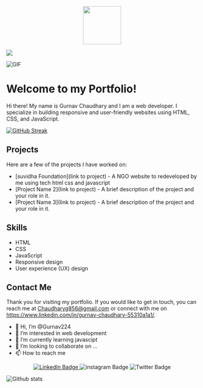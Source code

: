 <div id="header" align="center">
  <img src="https://media.giphy.com/media/M9gbBd9nbDrOTu1Mqx/giphy.gif" width="100"/>
</div>



![](https://komarev.com/ghpvc/?username=Gurnav224)


<img align="center" alt="GIF" src="https://media.giphy.com/media/hrSFdM4rg8VFpXyz2m/giphy.gif" />

# Welcome to my Portfolio!

Hi there! My name is Gurnav Chaudhary and I am a web developer. I specialize in building responsive and user-friendly websites using HTML, CSS, and JavaScript.

[![GitHub Streak](https://streak-stats.demolab.com?user=Gurnav224)](https://git.io/streak-stats)



## Projects

Here are a few of the projects I have worked on:

- [suvidha Foundation](link to project) - A NGO website to redeveloped by me using tech html css and javascript
- [Project Name 2](link to project) - A brief description of the project and your role in it.
- [Project Name 3](link to project) - A brief description of the project and your role in it.

## Skills

- HTML
- CSS
- JavaScript
- Responsive design
- User experience (UX) design

## Contact Me

Thank you for visiting my portfolio. If you would like to get in touch, you can reach me at Chaudharyg856@gmail.com or connect with me on https://www.linkedin.com/in/gurnav-chaudhary-55310a1a1/.

- 👋 Hi, I’m @Gurnav224
- 👀 I’m interested in web development
- 🌱 I’m currently learning javascipt
- 💞️ I’m looking to collaborate on ...
- 📫 How to reach me 


<div id="badges" align="center">
  <a target="_blank" href="https://www.linkedin.com/in/gurnav-chaudhary-55310a1a1/"> 
  <img src="https://img.shields.io/badge/LinkedIn-blue?style=for-the-badge&logo=linkedin&logoColor=white" alt="LinkedIn Badge"/>
  </a>
  <img src="https://img.shields.io/badge/instagram-red?style=for-the-badge&logo=instagram&logoColor=white" alt="instagram Badge"/>
  <img src="https://img.shields.io/badge/Twitter-blue?style=for-the-badge&logo=twitter&logoColor=white" alt="Twitter Badge"/>
</div>



<!---
Gurnav224/Gurnav224 is a ✨ special ✨ repository because its `README.md` (this file) appears on your GitHub profile.
You can click the Preview link to take a look at your changes.
--->




![Github stats](https://github-readme-stats.vercel.app/api?username=Gurnav224)

